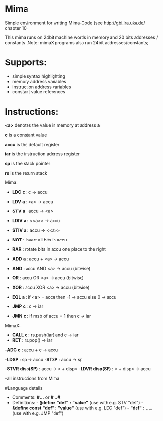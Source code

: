 # Mima
Simple environment for writing Mima-Code (see http://gbi.ira.uka.de/ chapter 10)

This mima runs on 24bit machine words in memory and 20 bits addresses / constants
(Note: mimaX programs also run 24bit addresses/constants;

# Supports:
- simple syntax highlighting
- memory address variables
- instruction address variables
- constant value references

# Instructions:

__<a\>__ denotes the value in memory at address __a__

__c__ is a constant value

__accu__ is the default register

__iar__ is the instruction address register

__sp__ is the stack pointer

__rs__ is the return stack

Mima:

- __LDC__ __c__ : c  → accu
- __LDV__ __a__ : <a\> → accu
- __STV__ __a__ : accu → <a\>
- __LDIV__ __a__ : <<a\>\> → accu
- __STIV__ __a__ : accu → <<a\>\>

- __NOT__ : invert all bits in accu
- __RAR__ : rotate bits in accu one place to the right

- __ADD__ __a__ : accu + <a\> → accu
- __AND__ : accu AND <a\> → accu (bitwise)
- __OR__ : accu OR <a\> → accu (bitwise)
- __XOR__ : accu XOR <a\> → accu (bitwise)
- __EQL__ __a__ : if <a\> = accu then -1 → accu else 0 → accu

- __JMP__ __c__ : c → iar
- __JMN__ __c__ : if msb of accu = 1 then c → iar

MimaX:

- __CALL__ __c__ : rs.push(iar) and c → iar
- __RET__ : rs.pop() → iar

-__ADC__ __c__ : accu + c → accu

-__LDSP__ : sp → accu
-__STSP__ : accu → sp

-__STVR__ __disp(SP)__ : accu → <<sp> + disp>
-__LDVR__ __disp(SP)__ : <<sp> + disp> → accu

-all instructions from Mima

#Language details

- Comments: __#...__ or __#...#__
- Definitions: - __§define__ __"def"__ __:__ __"value"__ (use with e.g. STV "def")
               - __§define__ __const__ __"def"__ : __"value"__ (use with e.g. LDC "def")
               - __"def"__ __:__ __...___ (use with e.g. JMP "def")

